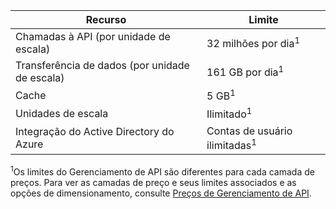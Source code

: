 | Recurso | Limite |
|-----------------------------------|------------------------------------------|
| Chamadas à API (por unidade de escala) | 32 milhões por dia<sup>1</sup> |
| Transferência de dados (por unidade de escala) | 161 GB por dia<sup>1</sup> |
| Cache | 5 GB<sup>1</sup> |
| Unidades de escala | Ilimitado<sup>1</sup> |
| Integração do Active Directory do Azure| Contas de usuário ilimitadas<sup>1</sup> |

<sup>1</sup>Os limites do Gerenciamento de API são diferentes para cada camada de preços. Para ver as camadas de preço e seus limites associados e as opções de dimensionamento, consulte [Preços de Gerenciamento de API](https://azure.microsoft.com/pricing/details/api-management/).

<!---HONumber=AcomDC_0128_2016-->